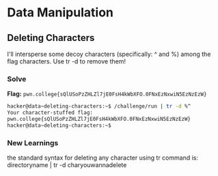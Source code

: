 # Data Manipulation

## Deleting Characters
I'll intersperse some decoy characters (specifically: ^ and %) among the flag characters. Use tr -d to remove them!

### Solve
**Flag:** `pwn.college{sQlUSoPzZHLZl7jE0FsH4kWbXFO.0FNxEzNxwiN5EzNzEzW}`


```bash
hacker@data~deleting-characters:~$ /challenge/run | tr -d %^
Your character-stuffed flag:
pwn.college{sQlUSoPzZHLZl7jE0FsH4kWbXFO.0FNxEzNxwiN5EzNzEzW}
hacker@data~deleting-characters:~$ 
```
### New Learnings
the standard syntax for deleting any character  using tr command is:
directoryname | tr -d charyouwannadelete
